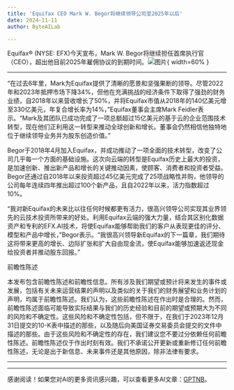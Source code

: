 ```yaml
---
title: 'Equifax CEO Mark W. Begor将继续领导公司至2025年以后'
date: 2024-11-11
author: ByteAILab

---
```


Equifax® (NYSE: EFX)今天宣布，Mark W. Begor将继续担任首席执行官（CEO），超出他目前2025年雇佣协议的到期时间。![图片](https://ai-techpark.com/wp-content/uploads/2024/11/Equifax-960x540.jpg){ width=60% }

---


“在过去6年里，Mark为Equifax提供了清晰的愿景和坚强果断的领导。尽管2022年和2023年抵押市场下降34%，但他在充满挑战的经济条件下取得了强劲的财务业绩，自2018年以来营收增长了50%，并将Equifax市值从2018年的140亿美元增至330亿美元，年复合增长率为14%，”Equifax董事会主席Mark Feidler表示。“Mark及其团队已成功完成了一项总额超过15亿美元的基于云的企业范围技术转型，现在他们正利用这一转型来推动全球创新和增长。董事会仍然相信他独特地位于继续领导业务并为股东创造价值。”

Begor于2018年4月加入Equifax，并成功推动了一项全面的技术转型，改变了公司几乎每一个方面的基础设施。这次向云端的转型是Equifax历史上最大的投资，是加速创新、推出新产品和增长的关键推动因素，使顾客、消费者和投资者受益。Begor还通过自2018年以来投资超过45亿美元完成了25项战略性并购，他领导的公司每年连续四年推出超过100个新产品，且自2022年以来，活力指数超过10%。

“我对新Equifax的未来比以往任何时候都更有活力，很高兴领导公司实现其业界领先的云技术投资所带来的好处。利用Equifax云端的强大力量，结合其区别化数据资产和专利的EFX.AI技术，将使Equifax能够帮助我们的客户从表现更佳的评分、模型和产品中增长，”Begor表示。“我很高兴领导新Equifax的下一篇章，我们期待这将带来更高的增长、边际扩张和扩大自由现金流，使Equifax能够加速返还现金给投资者并推动股东回报。”

前瞻性陈述  

本发布包含前瞻性陈述和前瞻性信息。所有涉及我们期望或预计将来发生的事件或发展，包括有关未来运营结果的声明以及类似的关于我们的财务展望和业务计划的声明，均属于前瞻性陈述。我们认为，这些前瞻性陈述在作出时是合理的。然而，前瞻性陈述面临可能导致实际结果与我们的历史经验和目前的期望或预期大为不同的风险和不确定性。这些风险和不确定性包括，但不限于，在我们于2023年12月31日提交的10-K表中描述的那些，以及随后向美国证券交易委员会提交的文件中描述的那些。由于这些风险和不确定性的存在，我们建议您不要过分依赖任何前瞻性陈述。前瞻性陈述仅于作出时刻有效。我们不承诺公开更新或重新修订任何前瞻性陈述，无论是出于新信息、未来事件还是其他原因，除非法律有要求。

---
---
感谢阅读！如果您对AI的更多资讯感兴趣，可以查看更多AI文章：[GPTNB](https://gptnb.com)。